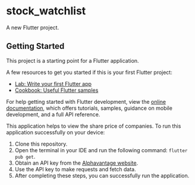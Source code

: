 # stock_watchlist

A new Flutter project.

## Getting Started

This project is a starting point for a Flutter application.

A few resources to get you started if this is your first Flutter project:

- [Lab: Write your first Flutter app](https://docs.flutter.dev/get-started/codelab)
- [Cookbook: Useful Flutter samples](https://docs.flutter.dev/cookbook)

For help getting started with Flutter development, view the
[online documentation](https://docs.flutter.dev/), which offers tutorials,
samples, guidance on mobile development, and a full API reference.

This application helps to view the share price of companies.
To run this application successfully on your device:

1. Clone this repository.
2. Open the terminal in your IDE and run the following command: `flutter pub get`.
3. Obtain an API key from the [Alphavantage website](https://www.alphavantage.co).
4. Use the API key to make requests and fetch data.
5. After completing these steps, you can successfully run the application.
